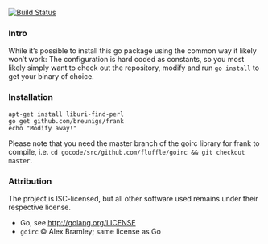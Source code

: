 [![Build Status](https://travis-ci.org/breunigs/frank.svg?branch=master)](https://travis-ci.org/breunigs/frank)

### Intro

While it’s possible to install this go package using the common way it likely won’t work: The configuration is hard coded as constants, so you most likely simply want to check out the repository, modify and run `go install` to get your binary of choice.

### Installation

```
apt-get install liburi-find-perl
go get github.com/breunigs/frank
echo "Modify away!"
```

Please note that you need the master branch of the goirc library for frank to compile, i.e. `cd gocode/src/github.com/fluffle/goirc && git checkout master`.

### Attribution

The project is ISC-licensed, but all other software used remains under their respective license.

- Go, see http://golang.org/LICENSE
- `goirc` © Alex Bramley; same license as Go
